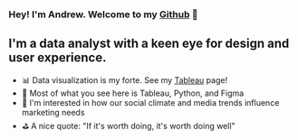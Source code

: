 ### Hey! I'm Andrew. Welcome to my [Github] 👋

## I'm a data analyst with a keen eye for design and user experience.

- 📊 Data visualization is my forte. See my [Tableau] page! 
- 🚀 Most of what you see here is Tableau, Python, and Figma
- 🧠 I'm interested in how our social climate and media trends influence marketing needs
- ⛳ A nice quote: "If it's worth doing, it's worth doing well"

</details>

[Tableau]: https://public.tableau.com/app/profile/andrew.bruening
[Github]: https://github.com/andrewbruening 
